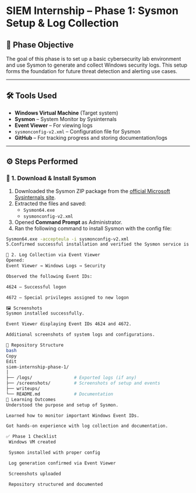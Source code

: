 # SIEM Internship – Phase 1: Sysmon Setup & Log Collection

## 📌 Phase Objective

The goal of this phase is to set up a basic cybersecurity lab environment and use Sysmon to generate and collect Windows security logs. This setup forms the foundation for future threat detection and alerting use cases.

---

## 🛠️ Tools Used

- **Windows Virtual Machine** (Target system)
- **Sysmon** – System Monitor by Sysinternals
- **Event Viewer** – For viewing logs
- `sysmonconfig-v2.xml` – Configuration file for Sysmon
- **GitHub** – For tracking progress and storing documentation/logs

---

## ⚙️ Steps Performed

### 🔹 1. Download & Install Sysmon

1. Downloaded the Sysmon ZIP package from the [official Microsoft Sysinternals site](https://docs.microsoft.com/en-us/sysinternals/downloads/sysmon).
2. Extracted the files and saved:
   - `Sysmon64.exe`
   - `sysmonconfig-v2.xml`
3. Opened **Command Prompt** as Administrator.
4. Ran the following command to install Sysmon with the config file:

```bash
Sysmon64.exe -accepteula -i sysmonconfig-v2.xml
5.Confirmed successful installation and verified the Sysmon service is running.

🔹 2. Log Collection via Event Viewer
Opened:
Event Viewer → Windows Logs → Security

Observed the following Event IDs:

4624 – Successful logon

4672 – Special privileges assigned to new logon

🖼️ Screenshots
Sysmon installed successfully.

Event Viewer displaying Event IDs 4624 and 4672.

Additional screenshots of system logs and configurations.

📁 Repository Structure
bash
Copy
Edit
siem-internship-phase-1/
│
├── /logs/                # Exported logs (if any)
├── /screenshots/         # Screenshots of setup and events
├── writeups/
└── README.md             # Documentation
🧠 Learning Outcomes
Understood the purpose and setup of Sysmon.

Learned how to monitor important Windows Event IDs.

Got hands-on experience with log collection and documentation.

✅ Phase 1 Checklist
 Windows VM created

 Sysmon installed with proper config

 Log generation confirmed via Event Viewer

 Screenshots uploaded

 Repository structured and documented



